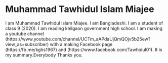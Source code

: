 <html>
<body>
  <h1>Muhammad Tawhidul Islam Miajee</h1>
  <p>I am Muhammad Tawhidul Islam Miajee. I am Bangladeshi. I am a student of class 9 (2020). I am reading khilgaon government high school. I am making a youtube channel (https://www.youtube.com/channel/UCTm_aAPdaUjQmQOjv5b25ew?view_as=subscriber) with a making Facebook page (https://fb.me/kghs1967) and (https://www.facebook.com/Tawhidul01). It is my summary.Everybody Thanks you.</p>
  </body>
</html>
